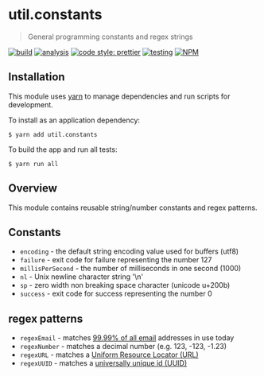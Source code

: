 # util.constants

> General programming constants and regex strings

[![build](https://github.com/jmquigley/util.constants/workflows/build/badge.svg)](https://github.com/jmquigley/util.constants/actions)
[![analysis](https://img.shields.io/badge/analysis-tslint-9cf.svg)](https://palantir.github.io/tslint/)
[![code style: prettier](https://img.shields.io/badge/code_style-prettier-ff69b4.svg?style=flat-square)](https://github.com/prettier/prettier)
[![testing](https://img.shields.io/badge/testing-jest-blue.svg)](https://facebook.github.io/jest/)
[![NPM](https://img.shields.io/npm/v/util.constants.svg)](https://www.npmjs.com/package/util.constants)


## Installation

This module uses [yarn](https://yarnpkg.com/en/) to manage dependencies and run scripts for development.

To install as an application dependency:
```
$ yarn add util.constants
```

To build the app and run all tests:
```
$ yarn run all
```


## Overview
This module contains reusable string/number constants and regex patterns.


## Constants

- `encoding` - the default string encoding value used for buffers (utf8)
- `failure` - exit code for failure representing the number 127
- `millisPerSecond` - the number of milliseconds in one second (1000)
- `nl` - Unix newline character string '\n'
- `sp` - zero width non breaking space character (unicode u+200b)
- `success` - exit code for success representing the number 0


## regex patterns

- `regexEmail` - matches [99.99% of all email](http://www.regular-expressions.info/email.html) addresses in use today
- `regexNumber` - matches a decimal number (e.g. 123, -123, -1.23)
- `regexURL` - matches a [Uniform Resource Locator (URL)](https://en.wikipedia.org/wiki/URL)
- `regexUUID` - matches a [universally unique id (UUID)](https://en.wikipedia.org/wiki/Universally_unique_identifier)
